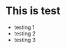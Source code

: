 <!-- Google tag (gtag.js) -->
<script async src="https://www.googletagmanager.com/gtag/js?id=G-GX0HTR3LCT"></script>
<script>
  window.dataLayer = window.dataLayer || [];
  function gtag(){dataLayer.push(arguments);}
  gtag('js', new Date());

  gtag('config', 'G-GX0HTR3LCT');
</script>

# This is test

- testing 1
- testing 2
- testing 3
